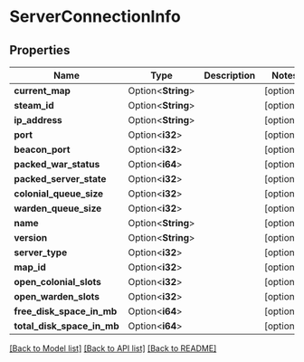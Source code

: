 # ServerConnectionInfo

## Properties

Name | Type | Description | Notes
------------ | ------------- | ------------- | -------------
**current_map** | Option<**String**> |  | [optional]
**steam_id** | Option<**String**> |  | [optional]
**ip_address** | Option<**String**> |  | [optional]
**port** | Option<**i32**> |  | [optional]
**beacon_port** | Option<**i32**> |  | [optional]
**packed_war_status** | Option<**i64**> |  | [optional]
**packed_server_state** | Option<**i32**> |  | [optional]
**colonial_queue_size** | Option<**i32**> |  | [optional]
**warden_queue_size** | Option<**i32**> |  | [optional]
**name** | Option<**String**> |  | [optional]
**version** | Option<**String**> |  | [optional]
**server_type** | Option<**i32**> |  | [optional]
**map_id** | Option<**i32**> |  | [optional]
**open_colonial_slots** | Option<**i32**> |  | [optional]
**open_warden_slots** | Option<**i32**> |  | [optional]
**free_disk_space_in_mb** | Option<**i64**> |  | [optional]
**total_disk_space_in_mb** | Option<**i64**> |  | [optional]

[[Back to Model list]](../README.md#documentation-for-models) [[Back to API list]](../README.md#documentation-for-api-endpoints) [[Back to README]](../README.md)


